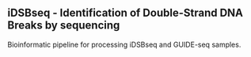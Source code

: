 ## iDSBseq - Identification of Double-Strand DNA Breaks by sequencing
Bioinformatic pipeline for processing iDSBseq and GUIDE-seq samples.

